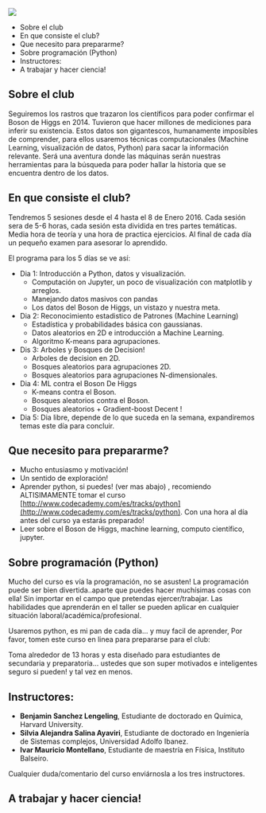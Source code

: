 
![](https://raw.githubusercontent.com/beangoben/HistoriaDatos_Higgs/master/media/banner.png)

<!-- MarkdownTOC -->

- Sobre el club
- En que consiste el club?
- Que necesito para prepararme?
-  Sobre programación (Python)
- Instructores:
- A trabajar y hacer ciencia!

<!-- /MarkdownTOC -->


## Sobre el club

Seguiremos los rastros que trazaron los científicos para poder confirmar el Boson de Higgs en 2014. Tuvieron que hacer millones de mediciones para inferir su existencia. Estos datos son gigantescos, humanamente imposibles de comprender, para ellos usaremos técnicas computacionales (Machine Learning, visualización de datos, Python) para sacar la información relevante. Será una aventura donde las máquinas serán nuestras herramientas para la búsqueda para poder hallar la historia que se encuentra dentro de los datos.

## En que consiste el club?
Tendremos 5 sesiones desde el 4 hasta el 8 de Enero 2016. Cada sesión sera de 5-6 horas, cada sesión esta dividida en tres partes temáticas. Media hora de teoría y una hora de practica ejercicios. Al final de cada día un pequeño examen para asesorar lo aprendido.

El programa para los 5 días se ve así:

* Dia 1: Introducción a Python, datos y visualización.
	* Computación on Jupyter, un poco de visualización con matplotlib y arreglos.
	* Manejando datos masivos con pandas
	* Los datos del Boson de Higgs, un vistazo y nuestra meta.
* Dia 2: Reconocimiento estadistico de Patrones (Machine Learning)
	* Estadística y probabilidades básica con gaussianas.
	* Datos aleatorios en 2D e introducción a Machine Learning.
	* Algoritmo K-means para agrupaciones.
* Dis 3: Arboles y Bosques de Decision!
	* Arboles de decision en 2D.
	* Bosques aleatorios para agrupaciones 2D.
	* Bosques aleatorios para agrupaciones N-dimensionales.
* Dia 4: ML contra el Boson De Higgs
	* K-means contra el Boson.
	* Bosques aleatorios contra el Boson.
	* Bosques aleatorios + Gradient-boost Decent !
* Dia 5: Dia libre, depende de lo que suceda en la semana, expandiremos temas este día para concluir.

## Que necesito para prepararme?

* Mucho entusiasmo y motivación!
* Un sentido de exploración!
* Aprender python, si puedes! (ver mas abajo) , recomiendo ALTISIMAMENTE tomar el curso [http://www.codecademy.com/es/tracks/python](http://www.codecademy.com/es/tracks/python). Con una hora al día antes del curso ya estarás preparado!
* Leer sobre el Boson de Higgs, machine learning, computo científico, jupyter.


## <i class="fa fa-code"></i> Sobre programación (Python)
Mucho del curso es vía la programación, no se asusten!
La programación puede ser bien divertida..aparte que puedes hacer muchísimas cosas con ella! Sin importar en el campo que pretendas ejercer/trabajar.
Las habilidades que aprenderán en el taller se pueden aplicar en cualquier situación laboral/académica/profesional.

Usaremos python, es mi pan de cada día... y muy facil de aprender,
Por favor, tomen este curso en linea para prepararse para el club:

Toma alrededor de 13 horas y esta diseñado para estudiantes de secundaria y preparatoria... ustedes que son super motivados e inteligentes seguro si pueden! y tal vez en menos.

## Instructores:

* **Benjamin Sanchez Lengeling**, Estudiante de doctorado en Química, Harvard University.
* **Silvia Alejandra Salina Ayaviri**, Estudiante de doctorado en Ingeniería de Sistemas complejos, Universidad Adolfo Ibanez.
* **Ivar Mauricio Montellano**, Estudiante de maestría en Física, Instituto Balseiro.

Cualquier duda/comentario del curso enviárnosla a los tres instructores.

## A trabajar y hacer ciencia!
